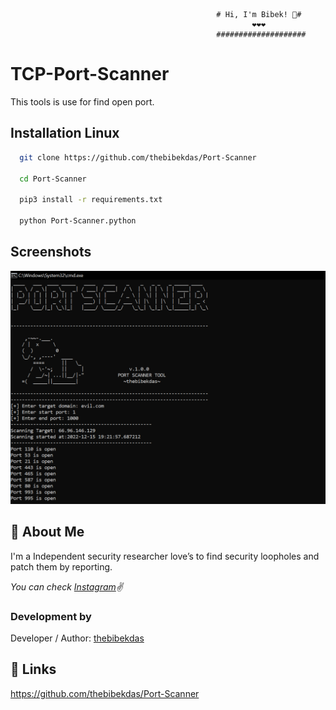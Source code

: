 
                                                  # Hi, I'm Bibek! 👋#
                                                          ❤❤️❤
                                                  ####################

#  TCP-Port-Scanner

This tools is use for find open port.

## Installation Linux

```bash
  git clone https://github.com/thebibekdas/Port-Scanner

  cd Port-Scanner

  pip3 install -r requirements.txt

  python Port-Scanner.python

```
    

## Screenshots

![App Screenshot](https://raw.githubusercontent.com/thebibekdas/Port-Scanner/master/pscanner.PNG)



## 🚀 About Me 
I'm a Independent security researcher love’s to find
security loopholes and patch them by reporting.

 *You can check [Instagram](https://www.instagram.com/thebibekdas/)✌*


### Development by

Developer / Author: [thebibekdas](https://www.instagram.com/thebibekdas/)


## 🔗 Links
https://github.com/thebibekdas/Port-Scanner


